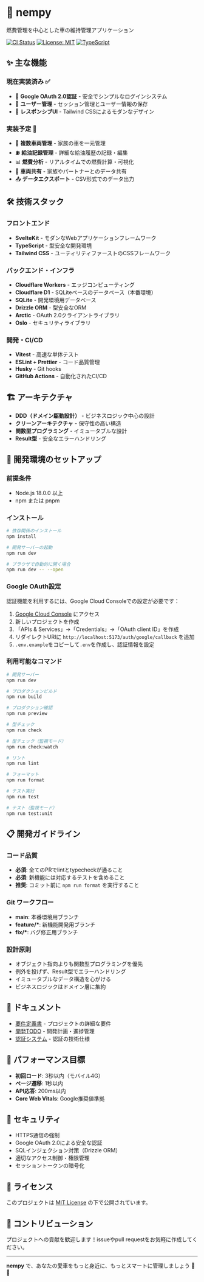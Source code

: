 # 🚗 nempy

燃費管理を中心とした車の維持管理アプリケーション

[![CI Status](https://github.com/horn553/nempy/workflows/CI/badge.svg)](https://github.com/horn553/nempy/actions)
[![License: MIT](https://img.shields.io/badge/License-MIT-yellow.svg)](./LICENSE)
[![TypeScript](https://img.shields.io/badge/TypeScript-Ready-blue.svg)](https://www.typescriptlang.org/)

## ✨ 主な機能

### 現在実装済み ✅
- 🔐 **Google OAuth 2.0認証** - 安全でシンプルなログインシステム
- 👤 **ユーザー管理** - セッション管理とユーザー情報の保存  
- 🎨 **レスポンシブUI** - Tailwind CSSによるモダンなデザイン

### 実装予定 🚧
- 🚙 **複数車両管理** - 家族の車を一元管理
- ⛽ **給油記録管理** - 詳細な給油履歴の記録・編集
- 📊 **燃費分析** - リアルタイムでの燃費計算・可視化
- 🤝 **車両共有** - 家族やパートナーとのデータ共有
- 📤 **データエクスポート** - CSV形式でのデータ出力

## 🛠 技術スタック

### フロントエンド

- **SvelteKit** - モダンなWebアプリケーションフレームワーク
- **TypeScript** - 型安全な開発環境
- **Tailwind CSS** - ユーティリティファーストのCSSフレームワーク

### バックエンド・インフラ

- **Cloudflare Workers** - エッジコンピューティング
- **Cloudflare D1** - SQLiteベースのデータベース（本番環境）
- **SQLite** - 開発環境用データベース
- **Drizzle ORM** - 型安全なORM
- **Arctic** - OAuth 2.0クライアントライブラリ
- **Oslo** - セキュリティライブラリ

### 開発・CI/CD

- **Vitest** - 高速な単体テスト
- **ESLint + Prettier** - コード品質管理
- **Husky** - Git hooks
- **GitHub Actions** - 自動化されたCI/CD

## 🏗 アーキテクチャ

- **DDD（ドメイン駆動設計）** - ビジネスロジック中心の設計
- **クリーンアーキテクチャ** - 保守性の高い構造
- **関数型プログラミング** - イミュータブルな設計
- **Result型** - 安全なエラーハンドリング

## 🚀 開発環境のセットアップ

### 前提条件

- Node.js 18.0.0 以上
- npm または pnpm

### インストール

```bash
# 依存関係のインストール
npm install

# 開発サーバーの起動
npm run dev

# ブラウザで自動的に開く場合
npm run dev -- --open
```

### Google OAuth設定

認証機能を利用するには、Google Cloud Consoleでの設定が必要です：

1. [Google Cloud Console](https://console.cloud.google.com/) にアクセス
2. 新しいプロジェクトを作成
3. 「APIs & Services」→「Credentials」→「OAuth client ID」を作成
4. リダイレクトURIに `http://localhost:5173/auth/google/callback` を追加
5. `.env.example`をコピーして`.env`を作成し、認証情報を設定

### 利用可能なコマンド

```bash
# 開発サーバー
npm run dev

# プロダクションビルド
npm run build

# プロダクション確認
npm run preview

# 型チェック
npm run check

# 型チェック（監視モード）
npm run check:watch

# リント
npm run lint

# フォーマット
npm run format

# テスト実行
npm run test

# テスト（監視モード）
npm run test:unit
```

## 📋 開発ガイドライン

### コード品質

- **必須**: 全てのPRでlintとtypecheckが通ること
- **必須**: 新機能には対応するテストを含めること
- **推奨**: コミット前に `npm run format` を実行すること

### Git ワークフロー

- **main**: 本番環境用ブランチ
- **feature/\***: 新機能開発用ブランチ
- **fix/\***: バグ修正用ブランチ

### 設計原則

- オブジェクト指向よりも関数型プログラミングを優先
- 例外を投げず、Result型でエラーハンドリング
- イミュータブルなデータ構造を心がける
- ビジネスロジックはドメイン層に集約

## 📖 ドキュメント

- [要件定義書](./docs/requirements.md) - プロジェクトの詳細な要件
- [開発TODO](./docs/development-todo.md) - 開発計画・進捗管理
- [認証システム](./docs/authentication.md) - 認証の技術仕様

## 🎯 パフォーマンス目標

- **初回ロード**: 3秒以内（モバイル4G）
- **ページ遷移**: 1秒以内
- **API応答**: 200ms以内
- **Core Web Vitals**: Google推奨値準拠

## 🔐 セキュリティ

- HTTPS通信の強制
- Google OAuth 2.0による安全な認証
- SQLインジェクション対策（Drizzle ORM）
- 適切なアクセス制御・権限管理
- セッショントークンの暗号化

## 📝 ライセンス

このプロジェクトは [MIT License](./LICENSE) の下で公開されています。

## 🤝 コントリビューション

プロジェクトへの貢献を歓迎します！issueやpull requestをお気軽に作成してください。

---

**nempy** で、あなたの愛車をもっと身近に、もっとスマートに管理しましょう 🚗✨